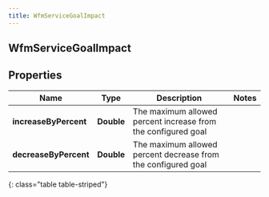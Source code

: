 ```yaml
---
title: WfmServiceGoalImpact
---
```

## WfmServiceGoalImpact


## Properties

| Name | Type | Description | Notes |
| ------------ | ------------- | ------------- | ------------- |
| **increaseByPercent** | <!----><!---->**Double**<!----> | The maximum allowed percent increase from the configured goal |  |
| **decreaseByPercent** | <!----><!---->**Double**<!----> | The maximum allowed percent decrease from the configured goal |  |
{: class="table table-striped"}



